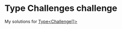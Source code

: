 # Type Challenges challenge

My solutions for [Type<Challenge[]>](https://github.com/type-challenges/type-challenges)
